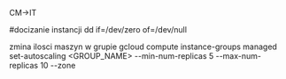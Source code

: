 CM->IT

#docizanie instancji
dd if=/dev/zero of=/dev/null


zmina ilosci maszyn w grupie
gcloud compute instance-groups managed set-autoscaling <GROUP_NAME> --min-num-replicas 5 --max-num-replicas 10 --zone <ZONE>